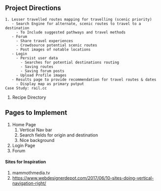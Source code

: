 ## Project Directions
    1. Lesser travelled routes mapping for travelling (scenic priority)
       - Search Engine for alternate, scenic routes to travel to a destination
         - To Include suggested pathways and travel methods
       - Forum
         - Share travel experiences
         - Crowdsource potential scenic routes
         - Post images of notable locations
       - Login
         - Persist user data
           - Searches for potential destinations routing
           - Saving routes
           - Saving forum posts
         - Upload Profile images
       - Results page to provide recommendation for travel routes & dates
         - Display map as primary putput
    Case Study: rail.cc
1.  Recipe Directory

## Pages to Implement
1. Home Page
   1. Vertical Nav bar
   2. Search fields for origin and destination
   3. Nice background
2. Login Page
3. Forum
#### Sites for Inspiration
1. mammothmedia.tv
2. https://www.webdesignerdepot.com/2017/06/10-sites-doing-vertical-navigation-right/
